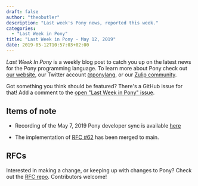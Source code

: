 ```yaml
---
draft: false
author: "theobutler"
description: "Last week's Pony news, reported this week."
categories:
  - "Last Week in Pony"
title: "Last Week in Pony - May 12, 2019"
date: 2019-05-12T10:57:03+02:00
---
```

_Last Week In Pony_ is a weekly blog post to catch you up on the latest news for the Pony programming language. To learn more about Pony check out [our website](https://ponylang.io), our Twitter account [@ponylang](https://twitter.com/ponylang), or our [Zulip community](https://ponylang.zulipchat.com).

Got something you think should be featured? There's a GitHub issue for that! Add a comment to the [open "Last Week in Pony" issue](https://github.com/ponylang/ponylang.github.io/issues?q=is%3Aissue+is%3Aopen+label%3Alast-week-in-pony).
<!--more-->

## Items of note

- Recording of the May 7, 2019 Pony developer sync is available [here](https://sync-recordings.ponylang.io/r/2019_05_07.m4a)

- The implementation of [RFC #62](https://github.com/ponylang/rfcs/blob/main/text/0062-tcpconnection-hard-close.md) has been merged to main.

## RFCs

Interested in making a change, or keeping up with changes to Pony? Check out the [RFC repo](https://github.com/ponylang/rfcs). Contributors welcome!
